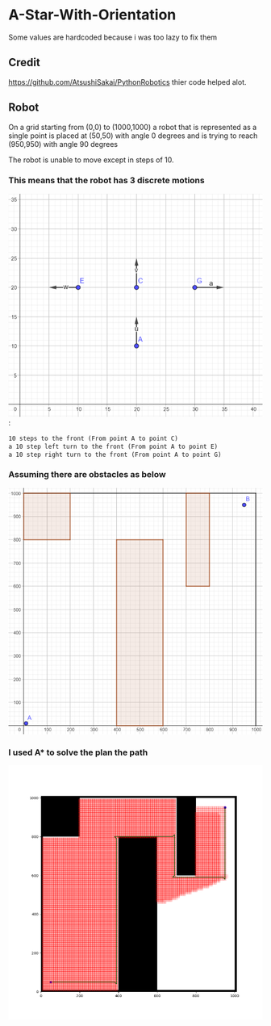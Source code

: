 # A-Star-With-Orientation
Some values are hardcoded because i was too lazy to fix them
## Credit
https://github.com/AtsushiSakai/PythonRobotics
thier code helped alot.
## Robot
On a grid starting from (0,0) to (1000,1000) a robot that is represented as a single point is placed at (50,50) with angle 0 degrees and is trying to reach (950,950) with angle 90 degrees

The robot is unable to move except in steps of 10.
### This means that the robot has 3 discrete motions
![motions](Capture(1).PNG):

    10 steps to the front (From point A to point C)
    a 10 step left turn to the front (From point A to point E)
    a 10 step right turn to the front (From point A to point G)


### Assuming there are obstacles as below
![obstacles](Capture2.PNG) 

### I used A* to solve the plan the path
![path](Figure_1.png)




